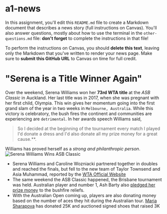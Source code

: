 # a1-news

In this assignment, you'll edit this `README.md` file to create a Markdown document that describes a news story (full instructions on Canvas). You'll also answer questions, mostly about how to use the terminal in the `other-questions.md` file: **don't forget** to complete the instructions in that file!

To perform the instructions on Canvas, you should **delete this text**, leaving only the Markdown that you've written to render your news page. Make sure to **submit this GitHub URL** to Canvas on time for full credit.

# "Serena is a Title Winner Again"
Over the weekend, Serena Williams won her **73rd WTA title** at the _ASB Classic_ in Auckland. Her last title was in 2017, when she was pregnant with her first child, Olympia. This win gives her momentum going into the first grand slam of the year in two weeks in `Melbourne, Australia`. While this victory is celebratory, the bush fires the continent and communities are experiencing are `detrimental`. In her awards speech Williams said,
> So I decided at the beginning of the tournament every match I played I'd donate a dress and I'd also donate all my prize money for a great cause.**.

 Williams has proved herself as a _strong and philanthropic person_.
 ![Serena Williams Wins ASB Classic](C:\Users\Jameel\Desktop\a1-dpimentelli-master\imgs\a1-news.image)

 - Serena Williams and Caroline Wozniacki partnered together in doubles and reached the finals, but fell to the new team of Taylor Townsend and Asia Muhammad, reported by the [WTA Official Website](https://www.wtatennis.com/news/1569749/muhammad-townsend-stun-serena-wozniacki-to-win-first-title-together-in-auckland)
 - The same weekend the ASB Classic happened, the Brisbane tournament was held. Australian player and number 1, Ash Barty also [pledged her prize money](https://www.wtatennis.com/news/1569749/muhammad-townsend-stun-serena-wozniacki-to-win-first-title-together-in-auckland) to the bushfire reliefs.
 - With the Australian Open coming up, players are also donating money based on the number of aces they hit during the Australian tour. [Maria Sharapova](https://twitter.com/MariaSharapova/status/1213779746275786754?s=20) has donated 25K and auctioned signed shoes that raised 3K
